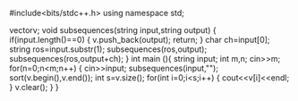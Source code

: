 #include<bits/stdc++.h>
using namespace std;

vector<string>v;
void subsequences(string input,string output)
{
        if(input.length()==0)
        {
            v.push_back(output);
            return;
        }
    char ch=input[0];
    string ros=input.substr(1);
    subsequences(ros,output);
    subsequences(ros,output+ch);
}
int main (){
    string input;
    int m,n;
    cin>>m;
    for(n=0;n<m;n++)
   {
       cin>>input;
    subsequences(input,"");
    sort(v.begin(),v.end());
    int s=v.size();
    for(int i=0;i<s;i++)
    {
    cout<<v[i]<<endl;
    }
    v.clear();
}
}
